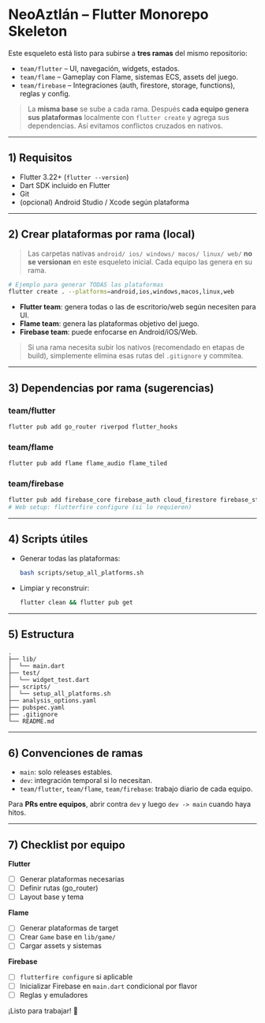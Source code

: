 # NeoAztlán – Flutter Monorepo Skeleton

Este esqueleto está listo para subirse a **tres ramas** del mismo repositorio:
- `team/flutter` – UI, navegación, widgets, estados.
- `team/flame` – Gameplay con Flame, sistemas ECS, assets del juego.
- `team/firebase` – Integraciones (auth, firestore, storage, functions), reglas y config.

> La **misma base** se sube a cada rama. Después **cada equipo genera sus plataformas** localmente con `flutter create` y agrega sus dependencias. Así evitamos conflictos cruzados en nativos.

---

## 1) Requisitos
- Flutter 3.22+ (`flutter --version`)
- Dart SDK incluido en Flutter
- Git
- (opcional) Android Studio / Xcode según plataforma

---

## 2) Crear plataformas por rama (local)
> Las carpetas nativas `android/ ios/ windows/ macos/ linux/ web/` **no se versionan** en este esqueleto inicial. Cada equipo las genera en su rama.

```bash
# Ejemplo para generar TODAS las plataformas
flutter create . --platforms=android,ios,windows,macos,linux,web
```

- **Flutter team**: genera todas o las de escritorio/web según necesiten para UI.
- **Flame team**: genera las plataformas objetivo del juego.
- **Firebase team**: puede enfocarse en Android/iOS/Web.

> Si una rama necesita subir los nativos (recomendado en etapas de build), simplemente elimina esas rutas del `.gitignore` y commitea.

---

## 3) Dependencias por rama (sugerencias)

### team/flutter
```bash
flutter pub add go_router riverpod flutter_hooks
```

### team/flame
```bash
flutter pub add flame flame_audio flame_tiled
```

### team/firebase
```bash
flutter pub add firebase_core firebase_auth cloud_firestore firebase_storage
# Web setup: flutterfire configure (si lo requieren)
```

---

## 4) Scripts útiles

- Generar todas las plataformas:
  ```bash
  bash scripts/setup_all_platforms.sh
  ```

- Limpiar y reconstruir:
  ```bash
  flutter clean && flutter pub get
  ```

---

## 5) Estructura

```
.
├── lib/
│  └── main.dart
├── test/
│  └── widget_test.dart
├── scripts/
│  └── setup_all_platforms.sh
├── analysis_options.yaml
├── pubspec.yaml
├── .gitignore
└── README.md
```

---

## 6) Convenciones de ramas

- `main`: solo releases estables.
- `dev`: integración temporal si lo necesitan.
- `team/flutter`, `team/flame`, `team/firebase`: trabajo diario de cada equipo.

Para **PRs entre equipos**, abrir contra `dev` y luego `dev -> main` cuando haya hitos.

---

## 7) Checklist por equipo

**Flutter**
- [ ] Generar plataformas necesarias
- [ ] Definir rutas (go_router)
- [ ] Layout base y tema

**Flame**
- [ ] Generar plataformas de target
- [ ] Crear `Game` base en `lib/game/`
- [ ] Cargar assets y sistemas

**Firebase**
- [ ] `flutterfire configure` si aplicable
- [ ] Inicializar Firebase en `main.dart` condicional por flavor
- [ ] Reglas y emuladores

¡Listo para trabajar! 🚀